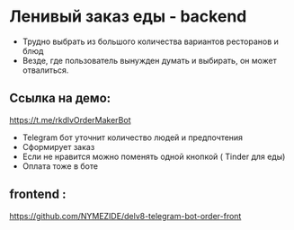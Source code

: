 # Ленивый заказ еды - backend

* Трудно выбрать из большого количества вариантов ресторанов и блюд
* Везде, где пользователь вынужден думать и выбирать, он может отвалиться.



## Ссылка на демо:
https://t.me/rkdlvOrderMakerBot



* Telegram бот уточнит количество людей и
предпочтения
* Сформирует заказ
* Если не нравится можно поменять одной
кнопкой ( Tinder для еды)
* Оплата тоже в боте



## frontend :
https://github.com/NYMEZIDE/delv8-telegram-bot-order-front
